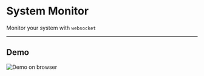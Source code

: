 # System Monitor
Monitor your system with `websocket`

----

## Demo

![Demo on browser](https://github.com/realsaeedhassani/system-monitor/blob/main/asset/demo.gif)